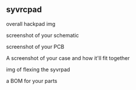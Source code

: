 ## syvrcpad

overall hackpad img

screenshot of your schematic

screenshot of your PCB

A screenshot of your case and how it'll fit together

img of flexing the syvrpad

a BOM for your parts